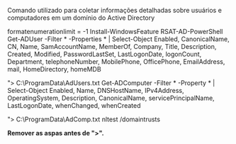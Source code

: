Comando utilizado para coletar informações detalhadas sobre usuários e computadores em um domínio do Active Directory

formatenumerationlimit = -1 
Install-WindowsFeature RSAT-AD-PowerShell Get-ADUser -Filter * -Properties * | Select-Object Enabled, CanonicalName, CN, Name,
SamAccountName, MemberOf, Company, Title, Description, Created, Modified, PasswordLastSet, LastLogonDate, logonCount, Department, telephoneNumber, MobilePhone, OfficePhone, EmailAddress, mail, HomeDirectory, homeMDB 

"> C:\ProgramData\AdUsers.txt Get-ADComputer -Filter * -Property * | Select-Object Enabled, Name, DNSHostName, IPv4Address, OperatingSystem, Description, CanonicalName, servicePrincipalName, LastLogonDate, whenChanged, whenCreated 

"> C:\ProgramData\AdComp.txt
nltest /domaintrusts

**Remover as aspas antes de ">".**
